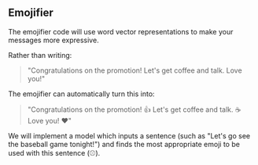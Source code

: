 ## Emojifier
The emojifier code will use word vector representations to make your messages more expressive.

Rather than writing:
>"Congratulations on the promotion! Let's get coffee and talk. Love you!"   

The emojifier can automatically turn this into:
>"Congratulations on the promotion! 👍  Let's get coffee and talk. ☕️ Love you! ❤️"

We will implement a model which inputs a sentence (such as "Let's go see the baseball game tonight!") and finds the most appropriate emoji to be used with this sentence (⚾️).
